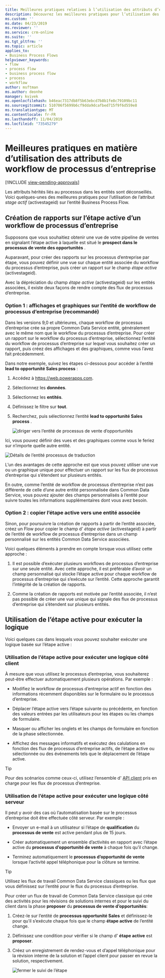 ```yaml
---
title: Meilleures pratiques relatives à l’utilisation des attributs d’entité de workflow de processus d’entreprise | MicrosoftDocs
description: Découvrez les meilleures pratiques pour l’utilisation des attributs d’entité Business Process Flow.
ms.custom: ''
ms.date: 04/23/2019
ms.reviewer: ''
ms.service: crm-online
ms.suite: ''
ms.tgt_pltfrm: ''
ms.topic: article
applies_to:
- Business Process Flows
helpviewer_keywords:
- flow
- process flow
- business process flow
- process
- workflow
author: msftman
ms.author: deonhe
manager: kvivek
ms.openlocfilehash: b46eac7317db8f5b63ebcd7b8b1fe8c79109bc11
ms.sourcegitcommit: 510706f5699b6cf9dda9dcafbed715f9f6d559e8
ms.translationtype: MT
ms.contentlocale: fr-FR
ms.lasthandoff: 11/04/2019
ms.locfileid: "73545279"
---
```

# <a name="best-practices-in-using-business-process-flow-attributes"></a>Meilleures pratiques en matière d’utilisation des attributs de workflow de processus d’entreprise
[!INCLUDE [view-pending-approvals](includes/cc-rebrand.md)]


Les attributs hérités liés au processus dans les entités sont déconseillés. Voici quelques-unes des meilleures pratiques pour l’utilisation de l’attribut *stage actif* (activestageid) sur l’entité Business Process Flow. 

## <a name="reporting-on-the-active-stage-of-a-business-process-flow"></a>Création de rapports sur l’étape active d’un workflow de processus d’entreprise

Supposons que vous souhaitiez obtenir une vue de votre pipeline de ventes en signalant l’étape active à laquelle est situé le **prospect dans le processus de vente des opportunités** .

Auparavant, pour créer des rapports sur les processus d’entreprise par étape, vous pouvez définir une vue sur chaque entité associée du workflow du processus d’entreprise, puis créer un rapport sur le champ *étape active* (activestageid).

Avec la dépréciation du champ *étape active* (activestageid) sur les entités associées, il existe deux façons de rendre compte des flux de processus d’entreprise.

### <a name="option-1-views-and-charts-on-business-process-flow-entity-recommended"></a>Option 1 : affichages et graphiques sur l’entité de workflow de processus d’entreprise **(recommandé)**

Dans les versions 9,0 et ultérieures, chaque workflow de processus d’entreprise crée sa propre Common Data Service entité, généralement avec le même nom que le workflow du processus d’entreprise. Pour créer un rapport sur le workflow du processus d’entreprise, sélectionnez l’entité du workflow de processus d’entreprise sur lequel vous souhaitez créer un rapport, puis créez des affichages et des graphiques, comme vous l’avez fait précédemment.

Dans notre exemple, suivez les étapes ci-dessous pour accéder à l’entité **lead to opportunité Sales process** :
1. Accédez à https://web.powerapps.com.
1. Sélectionnez les **données**.
1. Sélectionnez les **entités**.
1. Définissez le filtre sur **tout**.
1. Recherchez, puis sélectionnez l’entité **lead to opportunité Sales process** .

   ![diriger vers l’entité de processus de vente d’opportunités](media/best-practices-entity-attributes/lead-opportunity-process.png)

Ici, vous pouvez définir des vues et des graphiques comme vous le feriez sur n’importe quelle autre entité.

![Détails de l’entité processus de traduction](media/best-practices-entity-attributes/lead-to-opportunity-sales-process-details.png)

L’un des avantages de cette approche est que vous pouvez utiliser une vue ou un graphique unique pour effectuer un rapport sur les flux de processus d’entreprise qui s’étendent sur plusieurs entités.

En outre, comme l’entité de workflow de processus d’entreprise n’est pas différente de celle d’une autre entité personnalisée dans Common Data Service, vous pouvez ajouter des champs personnalisés à l’entité pour suivre toutes les informations supplémentaires dont vous avez besoin.

### <a name="option-2-copy-active-stage-to-a-related-entity"></a>Option 2 : copier l’étape active vers une entité associée

Sinon, pour poursuivre la création de rapports à partir de l’entité associée, créez un Flow pour copier le champ d' *étape active* (activestageid) à partir de l’entité de workflow de processus d’entreprise dans un champ personnalisé sur les entités Common Data Service associées.

Voici quelques éléments à prendre en compte lorsque vous utilisez cette approche :

1.  Il est possible d’exécuter plusieurs workflows de processus d’entreprise sur une seule entité. Avec cette approche, il est préférable d’avoir un champ personnalisé qui stocke l’étape active pour chaque workflow de processus d’entreprise qui s’exécute sur l’entité. Cette approche garantit l’intégrité de la création de rapports.

1.  Comme la création de rapports est motivée par l’entité associée, il n’est pas possible de créer une vue unique qui signale des flux de processus d’entreprise qui s’étendent sur plusieurs entités.

## <a name="using-the-active-stage-to-run-logic"></a>Utilisation de l’étape active pour exécuter la logique

Voici quelques cas dans lesquels vous pouvez souhaiter exécuter une logique basée sur l’étape active :

### <a name="using-the-active-stage-to-run-client-side-logic"></a>Utilisation de l’étape active pour exécuter une logique côté client

À mesure que vous utilisez le processus d’entreprise, vous souhaiterez peut-être effectuer automatiquement plusieurs opérations. Par exemple :

-   Modifiez le workflow de processus d’entreprise actif en fonction des informations récemment disponibles sur le formulaire ou le processus d’entreprise.

-   Déplacer l’étape active vers l’étape suivante ou précédente, en fonction des valeurs entrées par les utilisateurs pour les étapes ou les champs de formulaire.

-   Masquer ou afficher les onglets et les champs de formulaire en fonction de la phase sélectionnée.

-   Affichez des messages informatifs et exécutez des calulations en fonction des flux de processus d’entreprise actifs, de l’étape active ou sélectionnée ou des événements tels que le déplacement de l’étape active.

> [!TIP]
> Pour des scénarios comme ceux-ci, utilisez l’ensemble d' [API client](https://docs.microsoft.com/dynamics365/customer-engagement/developer/clientapi/reference/formcontext-data-process) pris en charge pour les flux de processus d’entreprise.
>

### <a name="using-the-active-stage-to-run-server-side-logic"></a>Utilisation de l’étape active pour exécuter une logique côté serveur

Il peut y avoir des cas où l’automatisation basée sur le processus d’entreprise doit être effectuée côté serveur. Par exemple :

-   Envoyer un e-mail à un utilisateur si l’étape de **qualification** du **processus de vente** est active pendant plus de 15 jours.

-   Créer automatiquement un ensemble d’activités en rapport avec l’étape active du **processus d’opportunité de vente** à chaque fois qu’il change.

-   Terminez automatiquement le **processus d’opportunité de vente** lorsque l’activité appel téléphonique pour la clôture se termine.

> [!TIP]
> Utilisez les flux de travail Common Data Service classiques ou les flux que vous définissez sur l’entité pour le flux du processus d’entreprise.
> 

Pour créer un flux de travail de Common Data Service classique qui crée des activités pour les révisions de solutions internes et pour le suivi du client dans la phase **proposer** du **processus de vente d’opportunités**:

1. Créez-le sur l’entité de **processus opportunité Sales** et définissez-le pour qu’il s’exécute chaque fois que le champ **étape active** de l’entité change. 
1. Définissez une condition pour vérifier si le champ d' **étape active** est **proposer**. 
1. Créez un enregistrement de rendez-vous et d’appel téléphonique pour la révision interne de la solution et l’appel client pour passer en revue la solution, respectivement.

   ![fermer le suivi de l’étape](media/best-practices-entity-attributes/close-stage-followup.png)
